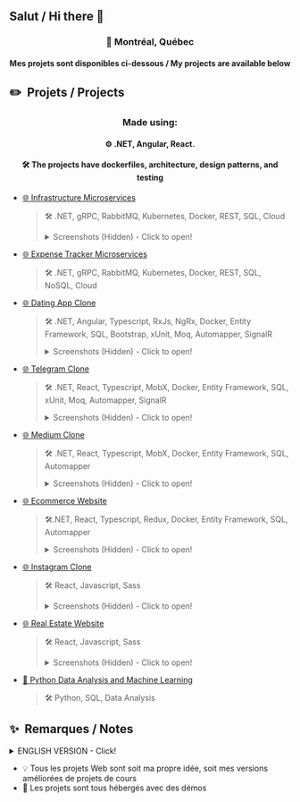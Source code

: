 ## Salut / Hi there 👋

<div align="center">
<!--   <img src="https://github.com/nickmnt/nickmnt/blob/main/assets/quebec_flag.jpg?raw=true" alt="Québec"/>&nbsp;
  <img src="https://github.com/nickmnt/nickmnt/blob/main/assets/canada_flag.jpg?raw=true" alt="Canada"/> -->
  <h3 align="center">📍 Montréal, Québec</h4>
  <h4 align="center">Mes projets sont disponibles ci-dessous / My projects are available below</h4>
</div>

## ✏️ &nbsp;Projets / Projects

<h3 align="center">Made using:</h3>
<h4 align="center">⚙️ .NET, Angular, React.</h4>
<h4 align="center">🛠️ The projects have dockerfiles, architecture, design patterns, and testing</h4>

<!-- BLOG-POST-LIST:START -->
- [🌐 Infrastructure Microservices](https://github.com/nickmnt/microservice)
  > 🛠️ .NET, gRPC, RabbitMQ, Kubernetes, Docker, REST, SQL, Cloud
  > <details><summary>Screenshots (Hidden) - Click to open!</summary><img src="https://github.com/nickmnt/microservice/blob/main/Images/KubernetesArchitecture.png" alt="Screenshot"></img></details>
- [🌐 Expense Tracker Microservices](https://github.com/nickmnt/expense)
  > 🛠️ .NET, gRPC, RabbitMQ, Kubernetes, Docker, REST, SQL, NoSQL, Cloud
- [🌐 Dating App Clone](https://github.com/nickmnt/dating-app)
  > 🛠️ .NET, Angular, Typescript, RxJs, NgRx, Docker, Entity Framework, SQL, Bootstrap, xUnit, Moq, Automapper, SignalR
  > <details><summary>Screenshots (Hidden) - Click to open!</summary><img src="https://github.com/nickmnt/dating-app/blob/main/screenshots/AdminPanel.png?raw=true" alt="Screenshot"></img><img src="https://github.com/nickmnt/dating-app/blob/main/screenshots/Chat.png?raw=true" alt="Screenshot"></img><img src="https://github.com/nickmnt/dating-app/blob/main/screenshots/Messages.png?raw=true" alt="Screenshot"></img><img src="https://github.com/nickmnt/dating-app/blob/main/screenshots/Matches.png?raw=true" alt="Screenshot"></img><img src="https://github.com/nickmnt/dating-app/blob/main/screenshots/Login.png?raw=true" alt="Screenshot"></img></details>
- [🌐 Telegram Clone](https://github.com/nickmnt/react-talk)
  > 🛠️ .NET, React, Typescript, MobX, Docker, Entity Framework, SQL, xUnit, Moq, Automapper, SignalR
  > <details><summary>Screenshots (Hidden) - Click to open!</summary><img src="https://github.com/nickmnt/react-talk/blob/master/screenshots/SampleChat.png?raw=true" alt="Screenshot"></img><img src="https://github.com/nickmnt/react-talk/blob/master/screenshots/Drawer.png?raw=true" alt="Screenshot"></img><img src="https://github.com/nickmnt/react-talk/blob/master/screenshots/GroupInfo.png?raw=true" alt="Screenshot"></img><img src="https://github.com/nickmnt/react-talk/blob/master/screenshots/MakeAdmin.png?raw=true" alt="Screenshot"></img><img src="https://github.com/nickmnt/react-talk/blob/master/screenshots/EditGroup.png?raw=true" alt="Screenshot"></img><img src="https://github.com/nickmnt/react-talk/blob/master/screenshots/CreateGroup.png?raw=true" alt="Screenshot"></img><img src="https://github.com/nickmnt/react-talk/blob/master/screenshots/First.png?raw=true" alt="Screenshot"></img><img src="https://github.com/nickmnt/react-talk/blob/master/screenshots/ProfileSettings.png?raw=true" alt="Screenshot"></img><img src="https://github.com/nickmnt/react-talk/blob/master/screenshots/SavedMessages.png?raw=true" alt="Screenshot"></img><img src="https://github.com/nickmnt/react-talk/blob/master/screenshots/Contacts.png?raw=true" alt="Screenshot"></img></details>
- [🌐 Medium Clone](https://github.com/nickmnt/medium_clone)
  > 🛠️ .NET, React, Typescript, MobX, Docker, Entity Framework, SQL, Automapper
  > <details> <summary>Screenshots (Hidden) - Click to open!</summary> <img src="https://github.com/nickmnt/medium_clone/blob/main/screenshots/Intro.png?raw=true" alt="Screenshot"></img> <img src="https://github.com/nickmnt/medium_clone/blob/main/screenshots/IntoEnd.png?raw=true" alt="Screenshot"></img> <img src="https://github.com/nickmnt/medium_clone/blob/main/screenshots/Article.png?raw=true" alt="Screenshot"></img> <img src="https://github.com/nickmnt/medium_clone/blob/main/screenshots/EndAndComments.png?raw=true" alt="Screenshot"></img> <img src="https://github.com/nickmnt/medium_clone/blob/main/screenshots/EditArticlesWithSpecialTextEditor.png?raw=true" alt="Screenshot"></img> <img src="https://github.com/nickmnt/medium_clone/blob/main/screenshots/EditArticlePictureDragOrClick.png?raw=true" alt="Screenshot"></img> <img src="https://github.com/nickmnt/medium_clone/blob/main/screenshots/Register.png?raw=true" alt="Screenshot"></img> <img src="https://github.com/nickmnt/medium_clone/blob/main/screenshots/ManageAndApproveArticles_Admin.png?raw=true" alt="Screenshot"></img> <img src="https://github.com/nickmnt/medium_clone/blob/main/screenshots/ManageCategoriesAndStatistics_Admin.png?raw=true" alt="Screenshot"></img> <img src="https://github.com/nickmnt/medium_clone/blob/main/screenshots/ManageEditAndApproveUsersSeeStatistics_Admin.png?raw=true" alt="Screenshot"></img> <img src="https://github.com/nickmnt/medium_clone/blob/main/screenshots/EditProfile.png?raw=true" alt="Screenshot"></img></details>
- [🌐 Ecommerce Website](https://github.com/nickmnt/shop)
  > 🛠️.NET, React, Typescript, Redux, Docker, Entity Framework, SQL, Automapper
  > <details> <summary>Screenshots (Hidden) - Click to open!</summary> <img src="https://github.com/nickmnt/shop/blob/main/screenshots/Intro.png?raw=true" alt="Screenshot"></img> <img src="https://github.com/nickmnt/shop/blob/main/screenshots/Products1.png?raw=true" alt="Screenshot"></img> <img src="https://github.com/nickmnt/shop/blob/main/screenshots/Products2.png?raw=true" alt="Screenshot"></img> <img src="https://github.com/nickmnt/shop/blob/main/screenshots/ProductInfo.png?raw=true" alt="Screenshot"></img> <img src="https://github.com/nickmnt/shop/blob/main/screenshots/Cart.png?raw=true" alt="Screenshot"></img> <img src="https://github.com/nickmnt/shop/blob/main/screenshots/Checkout1.png?raw=true" alt="Screenshot"></img> <img src="https://github.com/nickmnt/shop/blob/main/screenshots/Checkout2.png?raw=true" alt="Screenshot"></img> <img src="https://github.com/nickmnt/shop/blob/main/screenshots/Checkout3.png?raw=true" alt="Screenshot"></img></details>
- [🌐 Instagram Clone](https://github.com/nickmnt/instagram)
  > 🛠️ React, Javascript, Sass
  > <details> <summary>Screenshots (Hidden) - Click to open!</summary> <img src="https://github.com/nickmnt/instagram/blob/master/screenshots/Comment.png?raw=true" alt="Screenshot"></img> <img src="https://github.com/nickmnt/instagram/blob/master/screenshots/Homepage.png?raw=true" alt="Screenshot"></img> <img src="https://github.com/nickmnt/instagram/blob/master/screenshots/Login.png?raw=true" alt="Screenshot"></img> <img src="https://github.com/nickmnt/instagram/blob/master/screenshots/PostExtra.png?raw=true" alt="Screenshot"></img> <img src="https://github.com/nickmnt/instagram/blob/master/screenshots/ProfilePost.png?raw=true" alt="Screenshot"></img></details>
- [🌐 Real Estate Website](https://github.com/nickmnt/rockstone)
  > 🛠️ React, Javascript, Sass
  > <details> <summary>Screenshots (Hidden) - Click to open!</summary> <img src="https://github.com/nickmnt/rockstone/blob/master/screenshots/Start.png?raw=true" alt="Screenshot"></img> <img src="https://github.com/nickmnt/rockstone/blob/master/screenshots/Middle.png?raw=true" alt="Screenshot"></img> <img src="https://github.com/nickmnt/rockstone/blob/master/screenshots/Cards.png?raw=true" alt="Screenshot"></img> <img src="https://github.com/nickmnt/rockstone/blob/master/screenshots/Footer.png?raw=true" alt="Screenshot"></img></details>
- [🤖 Python Data Analysis and Machine Learning](https://github.com/nickmnt/data)
  > 🛠️ Python, SQL, Data Analysis
## ✨ &nbsp;Remarques / Notes  
<details>
  <summary>ENGLISH VERSION - Click!</summary>
  <ul>  
    <li style="list-style: none; position: relative;">💡 All web projects are either my own idea or my upgraded versions of course projects</li>
    <li style="list-style: none; position: relative;">🚀 Projects are all hosted with demos</li>
  </ul>
</details>

<!-- BLOG-POST-LIST:START -->
- 💡 Tous les projets Web sont soit ma propre idée, soit mes versions améliorées de projets de cours
- 🚀 Les projets sont tous hébergés avec des démos


<!-- BLOG-POST-LIST:END -->

&nbsp;

  

<!--
**nimamt/nimamt** is a ✨ _special_ ✨ repository because its `README.md` (this file) appears on your GitHub profile.

Here are some ideas to get you started:

- 🔭 I’m currently working on ...
- 🌱 I’m currently learning ...
- 👯 I’m looking to collaborate on ...
- 🤔 I’m looking for help with ...
- 💬 Ask me about ...
- 📫 How to reach me: ...
- 😄 Pronouns: ...
- ⚡ Fun fact: ...
-->
